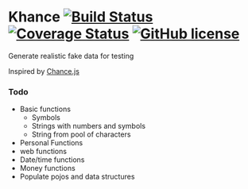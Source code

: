 # Khance [![Build Status](https://travis-ci.org/mattyb678/Khance.svg?branch=master)](https://travis-ci.org/mattyb678/Khance) [![Coverage Status](https://img.shields.io/coveralls/github/mattyb678/Khance.svg)](https://coveralls.io/github/mattyb678/Khance?branch=master) [![GitHub license](https://img.shields.io/github/license/mattyb678/Khance.svg)](https://github.com/mattyb678/Khance/blob/master/LICENSE)
Generate realistic fake data for testing


Inspired by [Chance.js](https://github.com/chancejs/chancejs)

### Todo
- Basic functions
    - Symbols
    - Strings with numbers and symbols
    - String from pool of characters
- Personal Functions
- web functions
- Date/time functions
- Money functions
- Populate pojos and data structures